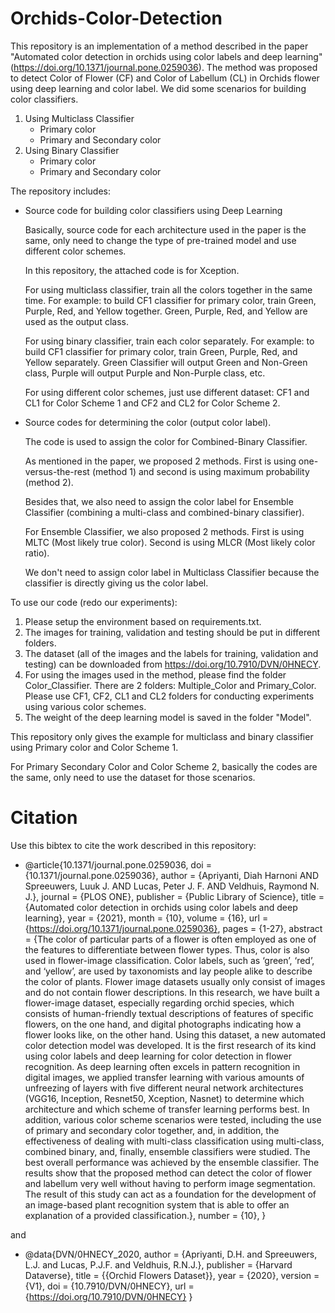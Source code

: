 # Orchids-Color-Detection

This repository is an implementation of a method described in the paper "Automated color detection in orchids using color labels and deep learning" (https://doi.org/10.1371/journal.pone.0259036).
The method was proposed to detect Color of Flower (CF) and Color of Labellum (CL) in Orchids flower using deep learning and color label.
We did some scenarios for building color classifiers.
1. Using Multiclass Classifier
	- Primary color
	- Primary and Secondary color
3. Using Binary Classifier
	- Primary color
	- Primary and Secondary color

The repository includes:
- Source code for building color classifiers using Deep Learning
	
	Basically, source code for each architecture used in the paper is the same, only need to change the type of pre-trained model and use different color schemes.
	
	In this repository, the attached code is for Xception.
	
	For using multiclass classifier, train all the colors together in the same time. For example: to build CF1 classifier for primary color, train Green, Purple, Red, and Yellow together. Green, Purple, Red, and Yellow are used as the output class.
	
	For using binary classifier, train each color separately. For example: to build CF1 classifier for primary color, train Green, Purple, Red, and Yellow separately. Green Classifier will output Green and Non-Green class, Purple will output Purple and Non-Purple class, etc.
	
	For using different color schemes, just use different dataset: CF1 and CL1 for Color Scheme 1 and CF2 and CL2 for Color Scheme 2.
		
- Source codes for determining the color (output color label).
	
	The code is used to assign the color for Combined-Binary Classifier. 
	
	As mentioned in the paper, we proposed 2 methods. First is using one-versus-the-rest (method 1) and second is using maximum probability (method 2).
	
	Besides that, we also need to assign the color label for Ensemble Classifier (combining a multi-class and combined-binary classifier).
	
	For Ensemble Classifier, we also proposed 2 methods. First is using MLTC (Most likely true color). Second is using MLCR (Most likely color ratio).
	
	We don't need to assign color label in Multiclass Classifier because the classifier is directly giving us the color label.

To use our code (redo our experiments):
1. Please setup the environment based on requirements.txt.
2. The images for training, validation and testing should be put in different folders. 
3. The dataset (all of the images and the labels for training, validation and testing) can be downloaded from https://doi.org/10.7910/DVN/0HNECY. 
4. For using the images used in the method, please find the folder Color_Classifier. There are 2 folders: Multiple_Color and Primary_Color. Please use CF1, CF2, CL1 and CL2 folders for conducting experiments using various color schemes.
5. The weight of the deep learning model is saved in the folder "Model".

This repository only gives the example for multiclass and binary classifier using Primary color and Color Scheme 1. 
	
For Primary Secondary Color and Color Scheme 2, basically the codes are the same, only need to use the dataset for those scenarios.

# Citation

Use this bibtex to cite the work described in this repository:

- @article{10.1371/journal.pone.0259036,
    doi = {10.1371/journal.pone.0259036},
    author = {Apriyanti, Diah Harnoni AND Spreeuwers, Luuk J. AND Lucas, Peter J. F. AND Veldhuis, Raymond N. J.},
    journal = {PLOS ONE},
    publisher = {Public Library of Science},
    title = {Automated color detection in orchids using color labels and deep learning},
    year = {2021},
    month = {10},
    volume = {16},
    url = {https://doi.org/10.1371/journal.pone.0259036},
    pages = {1-27},
    abstract = {The color of particular parts of a flower is often employed as one of the features to differentiate between flower types. Thus, color is also used in flower-image classification. Color labels, such as ‘green’, ‘red’, and ‘yellow’, are used by taxonomists and lay people alike to describe the color of plants. Flower image datasets usually only consist of images and do not contain flower descriptions. In this research, we have built a flower-image dataset, especially regarding orchid species, which consists of human-friendly textual descriptions of features of specific flowers, on the one hand, and digital photographs indicating how a flower looks like, on the other hand. Using this dataset, a new automated color detection model was developed. It is the first research of its kind using color labels and deep learning for color detection in flower recognition. As deep learning often excels in pattern recognition in digital images, we applied transfer learning with various amounts of unfreezing of layers with five different neural network architectures (VGG16, Inception, Resnet50, Xception, Nasnet) to determine which architecture and which scheme of transfer learning performs best. In addition, various color scheme scenarios were tested, including the use of primary and secondary color together, and, in addition, the effectiveness of dealing with multi-class classification using multi-class, combined binary, and, finally, ensemble classifiers were studied. The best overall performance was achieved by the ensemble classifier. The results show that the proposed method can detect the color of flower and labellum very well without having to perform image segmentation. The result of this study can act as a foundation for the development of an image-based plant recognition system that is able to offer an explanation of a provided classification.},
    number = {10},
}

and 

- @data{DVN/0HNECY_2020,
author = {Apriyanti, D.H. and Spreeuwers, L.J. and Lucas, P.J.F. and Veldhuis, R.N.J.},
publisher = {Harvard Dataverse},
title = {{Orchid Flowers Dataset}},
year = {2020},
version = {V1},
doi = {10.7910/DVN/0HNECY},
url = {https://doi.org/10.7910/DVN/0HNECY}
}

